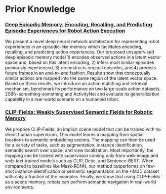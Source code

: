 # Prior Knowledge

### [Deep Episodic Memory: Encoding, Recalling, and Predicting Episodic Experiences for Robot Action Execution](http://arxiv.org/abs/1801.04134)

We present a novel deep neural network architecture for representing robot experiences in an episodic-like memory which facilitates encoding, recalling, and predicting action experiences. Our proposed unsupervised deep episodic memory model 1) encodes observed actions in a latent vector space and, based on this latent encoding, 2) infers most similar episodes previously experienced, 3) reconstructs original episodes, and 4) predicts future frames in an end-to-end fashion. Results show that conceptually similar actions are mapped into the same region of the latent vector space. Based on these results, we introduce an action matching and retrieval mechanism, benchmark its performance on two large-scale action datasets, 20BN-something-something and ActivityNet and evaluate its generalization capability in a real-world scenario on a humanoid robot.

### [CLIP-Fields: Weakly Supervised Semantic Fields for Robotic Memory](https://arxiv.org/abs/2210.05663)

We propose CLIP-Fields, an implicit scene model that can be trained with no direct human supervision. This model learns a mapping from spatial locations to semantic embedding vectors. The mapping can then be used for a variety of tasks, such as segmentation, instance identification, semantic search over space, and view localization. Most importantly, the mapping can be trained with supervision coming only from web-image and web-text trained models such as CLIP, Detic, and Sentence-BERT. When compared to baselines like Mask-RCNN, our method outperforms on few-shot instance identification or semantic segmentation on the HM3D dataset with only a fraction of the examples. Finally, we show that using CLIP-Fields as a scene memory, robots can perform semantic navigation in real-world environments.
